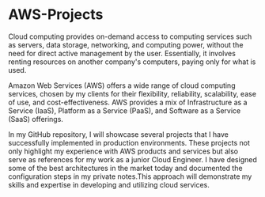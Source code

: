# AWS-Projects
 Cloud computing provides on-demand access to computing services such as servers, data storage, networking, and computing power, without the need for direct active management by the user. Essentially, it involves renting resources on another company's computers, paying only for what is used.

Amazon Web Services (AWS) offers a wide range of cloud computing services, chosen by my clients for their flexibility, reliability, scalability, ease of use, and cost-effectiveness. AWS provides a mix of Infrastructure as a Service (IaaS), Platform as a Service (PaaS), and Software as a Service (SaaS) offerings.

In my GitHub repository, I will showcase several projects that I have successfully implemented in production environments. These projects not only highlight my experience with AWS products and services but also serve as references for my work as a junior Cloud Engineer. I have designed some of the best architectures in the market today and documented the configuration steps in my private notes.This approach will demonstrate my skills and expertise in developing and utilizing cloud services.
